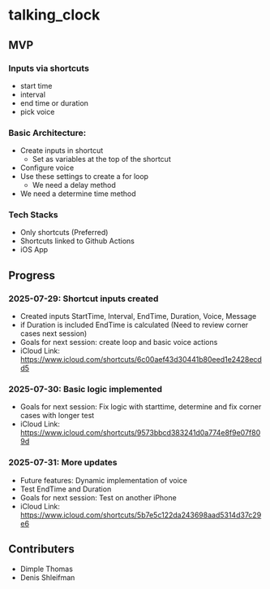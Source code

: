 # talking_clock

## MVP

### Inputs via shortcuts
 - start time
 - interval
 - end time or duration
 - pick voice

### Basic Architecture:
 - Create inputs in shortcut
    - Set as variables at the top of the shortcut
 - Configure voice
 - Use these settings to create a for loop
    - We need a delay method
 - We need a determine time method

### Tech Stacks

 - Only shortcuts (Preferred)
 - Shortcuts linked to Github Actions
 - iOS App

## Progress

### 2025-07-29: Shortcut inputs created
 - Created inputs StartTime, Interval, EndTime, Duration, Voice, Message
 - if Duration is included EndTime is calculated (Need to review corner cases next session)
 - Goals for next session: create loop and basic voice actions
 - iCloud Link: https://www.icloud.com/shortcuts/6c00aef43d30441b80eed1e2428ecdd5

### 2025-07-30: Basic logic implemented

 - Goals for next session: Fix logic with starttime, determine and fix corner cases with longer test
 - iCloud Link: https://www.icloud.com/shortcuts/9573bbcd383241d0a774e8f9e07f809d

### 2025-07-31: More updates

 - Future features: Dynamic implementation of voice
 - Test EndTime and Duration
 - Goals for next session: Test on another iPhone
 - iCloud Link: https://www.icloud.com/shortcuts/5b7e5c122da243698aad5314d37c29e6

## Contributers

 - Dimple Thomas
 - Denis Shleifman